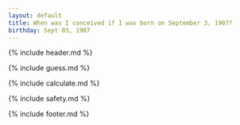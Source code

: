 ```yaml
---
layout: default
title: When was I conceived if I was born on September 3, 1907?
birthday: Sept 03, 1907
---
```


{% include header.md %}

{% include guess.md %}

{% include calculate.md %}

{% include safety.md %}

{% include footer.md %}



